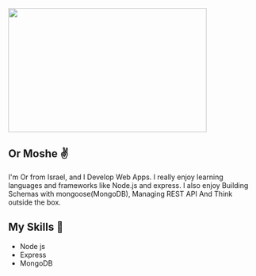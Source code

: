 
<img src="https://i.ibb.co/gRW0gwJ/ORMOSHE.png" width="400" height="250">

## Or Moshe ✌️
I'm Or from Israel, and I Develop Web Apps.
I really enjoy learning languages and frameworks like Node.js and express.
I also enjoy Building Schemas with mongoose(MongoDB), Managing REST API And Think outside the box.

## My Skills 🔧
- Node js
- Express
- MongoDB
